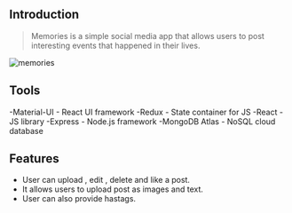 ## Introduction

> Memories is a simple social media app that allows users to post interesting events that happened in their lives.


![memories](https://user-images.githubusercontent.com/51508071/142619059-7e32a50f-ab95-496b-b332-ac37a4dd6cc6.gif)


## Tools

-Material-UI - React UI framework
-Redux - State container for JS
-React - JS library
-Express - Node.js framework
-MongoDB Atlas - NoSQL cloud database

## Features


- User can upload , edit , delete and like a post.
- It allows users to upload post as images and text.
- User can also provide hastags.




